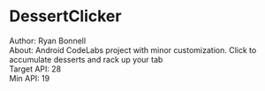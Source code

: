 # DessertClicker
Author: Ryan Bonnell<br>
About: Android CodeLabs project with minor customization.  Click to
accumulate desserts and rack up your tab<br>
Target API: 28<br>
Min API: 19
